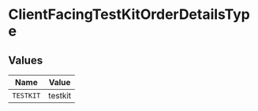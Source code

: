 # ClientFacingTestKitOrderDetailsType


## Values

| Name      | Value     |
| --------- | --------- |
| `TESTKIT` | testkit   |